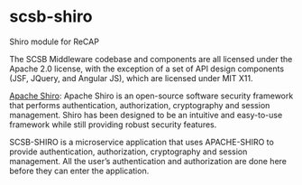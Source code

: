 # scsb-shiro
Shiro module for ReCAP

The SCSB Middleware codebase and components are all licensed under the Apache 2.0 license, with the exception of a set of API design components (JSF, JQuery, and Angular JS), which are licensed under MIT X11.

[Apache Shiro](https://shiro.apache.org/): Apache Shiro is an open-source software security framework that performs authentication, authorization, cryptography and session management. Shiro has been designed to be an intuitive and easy-to-use framework while still providing robust security features.

SCSB-SHIRO is a microservice application that uses APACHE-SHIRO to provide authentication, authorization, cryptography and session management. All the user’s authentication and authorization are done here before they can enter the application.

